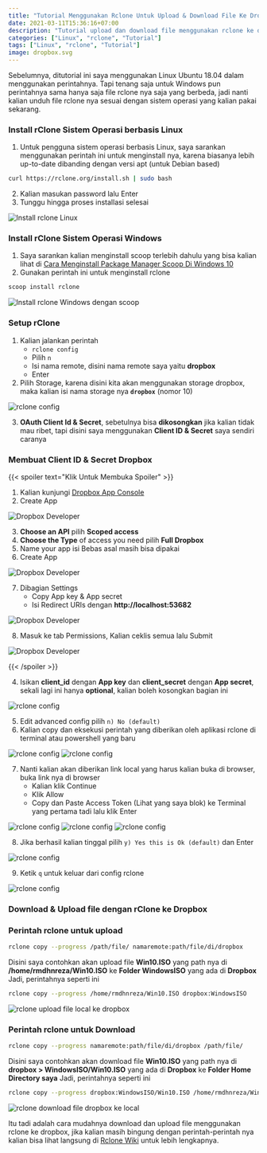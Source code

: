 ```yaml
---
title: "Tutorial Menggunakan Rclone Untuk Upload & Download File Ke Dropbox"
date: 2021-03-11T15:36:16+07:00
description: "Tutorial upload dan download file menggunakan rclone ke dropbox dengan mudah"
categories: ["Linux", "rclone", "Tutorial"]
tags: ["Linux", "rclone", "Tutorial"]
image: dropbox.svg
---
```


Sebelumnya, ditutorial ini saya menggunakan Linux Ubuntu 18.04 dalam menggunakan perintahnya. Tapi tenang saja untuk Windows pun perintahnya sama hanya saja file rclone nya saja yang berbeda, jadi nanti kalian unduh file rclone nya sesuai dengan sistem operasi yang kalian pakai sekarang.

### Install rClone Sistem Operasi berbasis Linux
1. Untuk pengguna sistem operasi berbasis Linux, saya sarankan menggunakan perintah ini untuk menginstall nya, karena biasanya lebih up-to-date dibanding dengan versi apt (untuk Debian based)
```bash
curl https://rclone.org/install.sh | sudo bash
```
2. Kalian masukan password lalu Enter
3. Tunggu hingga proses installasi selesai

![Install rclone Linux](rclone-install-1.jpg)

### Install rClone Sistem Operasi Windows
1. Saya sarankan kalian menginstall scoop terlebih dahulu yang bisa kalian lihat di [Cara Menginstall Package Manager Scoop Di Windows 10](/cara-menginstall-package-manager-scoop-di-windows-10/)
2. Gunakan perintah ini untuk menginstall rclone
```powershell
scoop install rclone
```

![Install rclone Windows dengan scoop](rclone-install-2.jpg)

### Setup rClone
1. Kalian jalankan perintah
   * `rclone config`
   * Pilih `n`
   * Isi nama remote, disini nama remote saya yaitu **dropbox** 
   * Enter
2. Pilih Storage, karena disini kita akan menggunakan storage dropbox, maka kalian isi nama storage nya **`dropbox`** (nomor 10)

![rclone config](rclone-config-1.jpg)

3. **OAuth Client Id & Secret**, sebetulnya bisa **dikosongkan** jika kalian tidak mau ribet, tapi disini saya menggunakan **Client ID & Secret** saya sendiri caranya


### Membuat Client ID & Secret Dropbox
{{< spoiler text="Klik Untuk Membuka Spoiler" >}}

1. Kalian kunjungi [Dropbox App Console](https://www.dropbox.com/developers/apps/create)
2. Create App

![Dropbox Developer](dropbox-api-1.jpg)

3. **Choose an API** pilih **Scoped access**
4. **Choose the Type** of access you need pilih **Full Dropbox**
5. Name your app isi Bebas asal masih bisa dipakai
6. Create App

![Dropbox Developer](dropbox-api-2.jpg)

7. Dibagian Settings
   * Copy App key & App secret 
   * Isi Redirect URIs dengan **http://localhost:53682**

![Dropbox Developer](dropbox-api-3.jpg)

8. Masuk ke tab Permissions, Kalian ceklis semua lalu Submit

![Dropbox Developer](dropbox-api-4.jpg)

{{< /spoiler >}}

4. Isikan **client_id** dengan **App key** dan **client_secret** dengan **App secret**, sekali lagi ini hanya **optional**, kalian boleh kosongkan bagian ini

![rclone config](rclone-config-2.jpg)

5. Edit advanced config pilih `n) No (default)`
6. Kalian copy dan eksekusi perintah yang diberikan oleh aplikasi rclone di terminal atau powershell yang baru

![rclone config](rclone-config-3.jpg) ![rclone config](rclone-config-4.jpg)

7. Nanti kalian akan diberikan link local yang harus kalian buka di browser, buka link nya di browser
   * Kalian klik Continue
   * Klik Allow
   * Copy dan Paste Access Token (Lihat yang saya blok) ke Terminal yang pertama tadi lalu klik Enter

![rclone config](rclone-config-5.jpg) ![rclone config](rclone-config-6.jpg) ![rclone config](rclone-config-7.jpg)

8. Jika berhasil kalian tinggal pilih `y) Yes this is Ok (default)` dan Enter

![rclone config](rclone-config-8.jpg)

9.  Ketik `q` untuk keluar dari config rclone

![rclone config](rclone-config-9.jpg)

### Download & Upload file dengan rClone ke Dropbox
### Perintah rclone untuk upload
```bash
rclone copy --progress /path/file/ namaremote:path/file/di/dropbox
```
Disini saya contohkan akan upload file **Win10.ISO** yang path nya di **/home/rmdhnreza/Win10.ISO** ke **Folder WindowsISO** yang ada di **Dropbox**
Jadi, perintahnya seperti ini
```bash
rclone copy --progress /home/rmdhnreza/Win10.ISO dropbox:WindowsISO
```

![rclone upload file local ke dropbox](rclone-download-1.jpg)

### Perintah rclone untuk Download
```bash
rclone copy --progress namaremote:path/file/di/dropbox /path/file/
```
Disini saya contohkan akan download file **Win10.ISO** yang path nya di **dropbox > WindowsISO/Win10.ISO** yang ada di **Dropbox** ke **Folder Home Directory saya** 
Jadi, perintahnya seperti ini
```bash
rclone copy --progress dropbox:WindowsISO/Win10.ISO /home/rmdhnreza/Win10.ISO 
```

![rclone download file dropbox ke local](rclone-download-2.jpg)

Itu tadi adalah cara mudahnya download dan upload file menggunakan rclone ke dropbox, jika kalian masih bingung dengan perintah-perintah nya kalian bisa lihat langsung di [Rclone Wiki](https://github.com/rclone/rclone/wiki) untuk lebih lengkapnya.